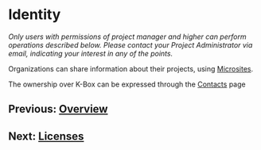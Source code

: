 # Identity

_Only users with permissions of project manager and higher can perform operations described below. Please contact your Project Administrator via email, indicating your interest in any of the points._

Organizations can share information about their projects, using [Microsites](../microsite/index.md). 

The ownership over K-Box can be expressed through the [Contacts](./contacts.md) page

## Previous: [Overview](./intro.md)            

## Next: [Licenses](.../documents/licenses.md)